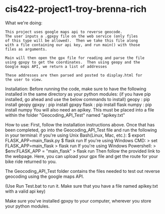 # cis422-project1-troy-brenna-rich

What we're doing:

    This project uses google maps api to reverse geocode.
    The user inputs a .gpxpy file on the web service (only files
    of this type will be allowed).  Then we take this file along
    with a file containing our api key, and run main() with those
    files as arguments.

    Main will then open the gpx file for reading and parse the file
    using gpxpy to get the coordinates.  Then using geopy and the
    Google maps API, we return a list of addresses

    These addresses are then parsed and posted to display.html for
    the user to view.

Installation:
    Before running the code, make sure to have the following installed in the
    same directory as your python modules:
    (if you have pip installed, go ahead and use the below commands to install)
    geopy : pip install geopy
    gpxpy : pip install gpxpy
    flask : pip install flask
    numpy : pip install numpy
    You will also need an apikey.  This must be placed into a file within the folder "Geocoding_API_Test"
    named "apikey.txt"

How to use:
    First, follow the installation instructions above.  Once that has been
    completed, go into the Geocoding_API_Test file and run the following in your terminal:
    if you're using Unix Bash(Linux, Mac, etc.):
        $ export FLASK_APP=main_flask.py
        $ flask run
    If you're using Windows CMD:
        > set FLASK_APP=main_flask
        > flask run
    If you're using Windows Powershell:
        > $env:FLASK_APP = "main_flask"
        > flask run
    Then follow the provided link to the webpage.  Here, you can upload your gpx file
    and get the route for your bike ride returned to you.


The Geocoding_API_Test folder contains the files needed
to test out reverse geocoding using the google maps API.

(Use Run Test.bat to run it. Make sure that you have a
file named apikey.txt with a valid api key)

Make sure you've installed gpxpy to your computer,
wherever you store your python modules.
